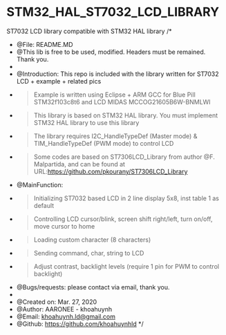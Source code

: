 # STM32_HAL_ST7032_LCD_LIBRARY
ST7032 LCD library compatible with STM32 HAL library 
/*
 *	@File: README.MD
 *	@This lib is free to be used, modified. Headers must be remained. Thank you.
 *
 *	@Introduction: This repo is included with the library written for ST7032 LCD + example + related pics
 *  > Example is written using Eclipse + ARM GCC for Blue Pill STM32f103c8t6 and LCD MIDAS MCCOG21605B6W-BNMLWI
 *  > This library is based on STM32 HAL library. You must implement STM32 HAL library to use this library
 *	> The library requires I2C_HandleTypeDef (Master mode) & TIM_HandleTypeDef (PWM mode) to control LCD
 *	> Some codes are based on ST7306LCD_Library from author @F. Malpartida, and can be found at URL:https://github.com/pkourany/ST7306LCD_Library
 *	@MainFunction:
 *	> Initializing ST7032 based LCD in 2 line display 5x8, inst table 1 as default
 *	> Controlling LCD cursor/blink, screen shift right/left, turn on/off, move cursor to home
 * 	> Loading custom character (8 characters)
 * 	> Sending command, char, string to LCD
 * 	> Adjust contrast, backlight levels (require 1 pin for PWM to control backlight)
 *	@Bugs/requests: please contact via email, thank you.
 *
 *  @Created on: Mar. 27, 2020
 *  @Author: AARONEE - khoahuynh
 * 	@Email: khoahuynh.ld@gmail.com
 * 	@Github: https://github.com/khoahuynhld
 */
